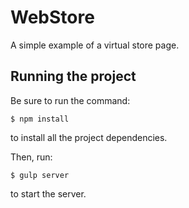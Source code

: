 # WebStore
A simple example of a virtual store page.

## Running the project

Be sure to run the command:
```
$ npm install
```
to install all the project dependencies.

Then, run:
```
$ gulp server
```
to start the server.
